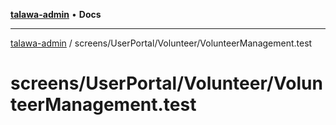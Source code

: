 [**talawa-admin**](../../../../README.md) • **Docs**

***

[talawa-admin](../../../../modules.md) / screens/UserPortal/Volunteer/VolunteerManagement.test

# screens/UserPortal/Volunteer/VolunteerManagement.test

